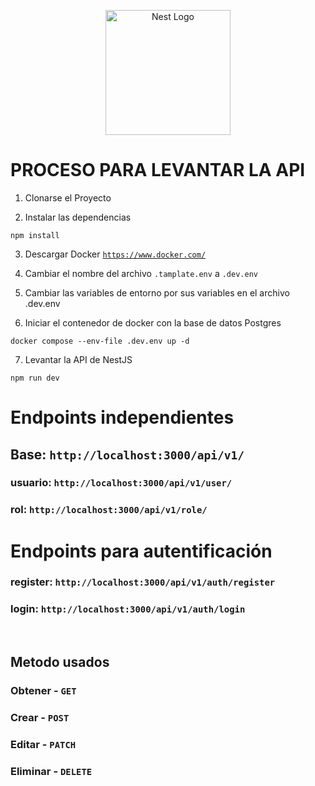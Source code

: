 <p align="center">
  <a href="http://nestjs.com/" target="blank"><img src="https://nestjs.com/img/logo-small.svg" width="200" alt="Nest Logo" /></a>
</p>

# PROCESO PARA LEVANTAR LA API

1. Clonarse el Proyecto

2. Instalar las dependencias
```
npm install
```

3. Descargar Docker <a href="https://www.docker.com/">`https://www.docker.com/`</a>

4. Cambiar el nombre del archivo ```.tamplate.env``` a ```.dev.env```

5. Cambiar las variables de entorno por sus variables en el archivo .dev.env

6. Iniciar el contenedor de docker con la base de datos Postgres
```
docker compose --env-file .dev.env up -d
```
7. Levantar la API de NestJS
```
npm run dev
```


# Endpoints independientes
## Base: ``` http://localhost:3000/api/v1/ ```
### usuario: ``` http://localhost:3000/api/v1/user/ ```
### rol: ``` http://localhost:3000/api/v1/role/ ```

# Endpoints para autentificación
### register: ``` http://localhost:3000/api/v1/auth/register ```
### login: ``` http://localhost:3000/api/v1/auth/login ```


<br/>

## Metodo usados
### Obtener - ``` GET ```
### Crear - ``` POST ```
### Editar - ``` PATCH ```
### Eliminar - ``` DELETE ```
